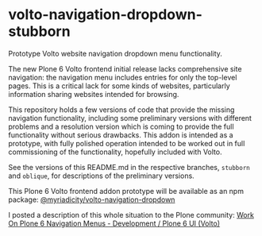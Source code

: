 # volto-navigation-dropdown-stubborn

Prototype Volto website navigation dropdown menu functionality.

The new Plone 6 Volto frontend initial release lacks comprehensive site
navigation: the navigation menu includes entries for only the top-level
pages. This is a critical lack for some kinds of websites, particularly
information sharing websites intended for browsing.

This repository holds a few versions of code that provide the missing navigation functionality, including some preliminary versions with different problems and a resolution version which is coming to provide the full functionality without serious drawbacks. This addon is intended as a prototype, with fully polished operation intended to be worked out in full commissioning of the functionality, hopefully included with Volto.

See the versions of this README.md in the respective branches, `stubborn` and `oblique`, for descriptions of the preliminary versions.

This Plone 6 Volto frontend addon prototype will be available as an npm package: [@myriadicity/volto-navigation-dropdown](https://www.npmjs.com/package/@myriadicity/volto-navigation-dropdown)

I posted a description of this whole situation to the Plone community: [Work On
Plone 6 Navigation Menus - Development / Plone 6 UI (Volto)](https://community.plone.org/t/work-on-plone-6-navigation-menus/16169)
